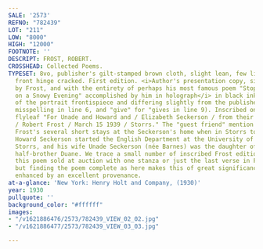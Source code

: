 ```yaml
---
SALE: '2573'
REFNO: "782439"
LOT: "211"
LOW: "8000"
HIGH: "12000"
FOOTNOTE: ''
DESCRIPT: FROST, ROBERT.
CROSSHEAD: Collected Poems.
TYPESET: 8vo, publisher's gilt-stamped brown cloth, slight lean, few light stains;
  front hinge cracked. First edition. <i>Author's presentation copy, signed twice
  by Frost, and with the entirety of perhaps his most famous poem "Stopping by Woods
  on a Snowy Evening" accomplished by him in holograph</i> in black ink on the recto
  of the portrait frontispiece and differing slightly from the published version ("neer"
  misspelling in line 6, and "give" for "gives in line 9). Inscribed on the front
  flyleaf "For Unade and Howard and / Elizabeth Seckerson / from their guest friend
  / Robert Frost / March 15 1939 / Storrs." The "guest friend" mention is a nod to
  Frost's several short stays at the Seckerson's home when in Storrs to give a reading.
  Howard Seckerson started the English Department at the University of Connecticut,
  Storrs, and his wife Unade Seckerson (née Barnes) was the daughter of Djuna Barnes'
  half-brother Duane. We trace a small number of inscribed Frost editions featuring
  this poem sold at auction with one stanza or just the last verse in Frost's hand
  but finding the poem complete as here makes this of great significance, further
  enhanced by an excellent provenance.
at-a-glance: 'New York: Henry Holt and Company, (1930)'
year: 1930
pullquote: ''
background_color: "#ffffff"
images:
- "/v1621886476/2573/782439_VIEW_02_02.jpg"
- "/v1621886477/2573/782439_VIEW_03_03.jpg"

---
```

